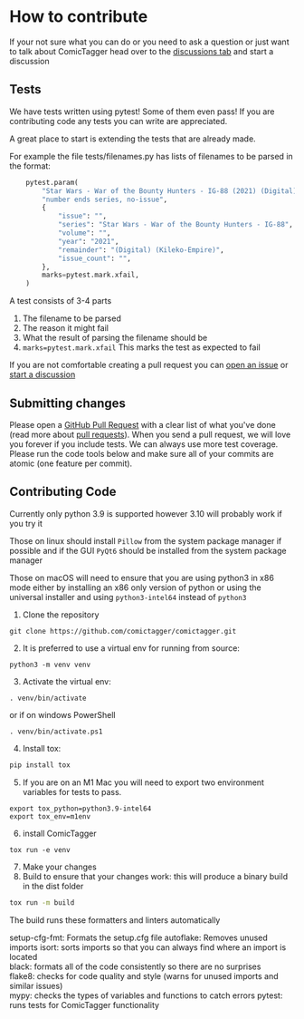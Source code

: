 # How to contribute

If your not sure what you can do or you need to ask a question or just want to talk about ComicTagger head over to the [discussions tab](https://github.com/comictagger/comictagger/discussions/categories/general) and start a discussion

## Tests

We have tests written using pytest! Some of them even pass! If you are contributing code any tests you can write are appreciated.

A great place to start is extending the tests that are already made.

For example the file tests/filenames.py has lists of filenames to be parsed in the format:
```py
    pytest.param(
        "Star Wars - War of the Bounty Hunters - IG-88 (2021) (Digital) (Kileko-Empire).cbz",
        "number ends series, no-issue",
        {
            "issue": "",
            "series": "Star Wars - War of the Bounty Hunters - IG-88",
            "volume": "",
            "year": "2021",
            "remainder": "(Digital) (Kileko-Empire)",
            "issue_count": "",
        },
        marks=pytest.mark.xfail,
    )
```

A test consists of 3-4 parts
1. The filename to be parsed
2. The reason it might fail
3. What the result of parsing the filename should be
4. `marks=pytest.mark.xfail` This marks the test as expected to fail

If you are not comfortable creating a pull request you can [open an issue](https://github.com/comictagger/comictagger/issues/new/choose) or [start a discussion](https://github.com/comictagger/comictagger/discussions/new)

## Submitting changes

Please open a [GitHub Pull Request](https://github.com/comictagger/comictagger/pull/new/develop) with a clear list of what you've done (read more about [pull requests](http://help.github.com/pull-requests/)). When you send a pull request, we will love you forever if you include tests. We can always use more test coverage. Please run the code tools below and make sure all of your commits are atomic (one feature per commit).

## Contributing Code

Currently only python 3.9 is supported however 3.10 will probably work if you try it

Those on linux should install `Pillow` from the system package manager if possible and if the GUI `PyQt6` should be installed from the system package manager

Those on macOS will need to ensure that you are using python3 in x86 mode either by installing an x86 only version of python or using the universal installer and using `python3-intel64` instead of `python3`

1. Clone the repository
```
git clone https://github.com/comictagger/comictagger.git
```

2. It is preferred to use a virtual env for running from source:

```
python3 -m venv venv
```

3. Activate the virtual env:
```
. venv/bin/activate
```
or if on windows PowerShell
```
. venv/bin/activate.ps1
```

4. Install tox:
```bash
pip install tox
```

5. If you are on an M1 Mac you will need to export two environment variables for tests to pass.
```
export tox_python=python3.9-intel64
export tox_env=m1env
```

6. install ComicTagger
```
tox run -e venv
```

7. Make your changes
8. Build to ensure that your changes work: this will produce a binary build in the dist folder
```bash
tox run -m build
```

The build runs these formatters and linters automatically

setup-cfg-fmt: Formats the setup.cfg file
autoflake: Removes unused imports
isort: sorts imports so that you can always find where an import is located<br>
black: formats all of the code consistently so there are no surprises<br>
flake8: checks for code quality and style (warns for unused imports and similar issues)<br>
mypy: checks the types of variables and functions to catch errors
pytest: runs tests for ComicTagger functionality
